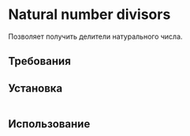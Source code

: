 # Natural number divisors

Позволяет получить делители натурального числа.

## Требования

## Установка

```bash

```

## Использование

```php

```
